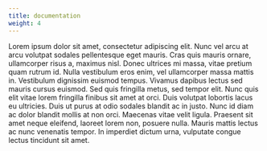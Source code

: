 ```yaml
---
title: documentation
weight: 4
---
```


Lorem ipsum dolor sit amet, consectetur adipiscing elit. Nunc vel arcu at arcu volutpat sodales pellentesque eget mauris. Cras quis mauris ornare, ullamcorper risus a, maximus nisl. Donec ultrices mi massa, vitae pretium quam rutrum id. Nulla vestibulum eros enim, vel ullamcorper massa mattis in. Vestibulum dignissim euismod tempus. Vivamus dapibus lectus sed mauris cursus euismod. Sed quis fringilla metus, sed tempor elit. Nunc quis elit vitae lorem fringilla finibus sit amet at orci. Duis volutpat lobortis lacus eu ultricies. Duis ut purus at odio sodales blandit ac in justo. Nunc id diam ac dolor blandit mollis at non orci. Maecenas vitae velit ligula. Praesent sit amet neque eleifend, laoreet lorem non, posuere nulla. Mauris mattis lectus ac nunc venenatis tempor. In imperdiet dictum urna, vulputate congue lectus tincidunt sit amet.
